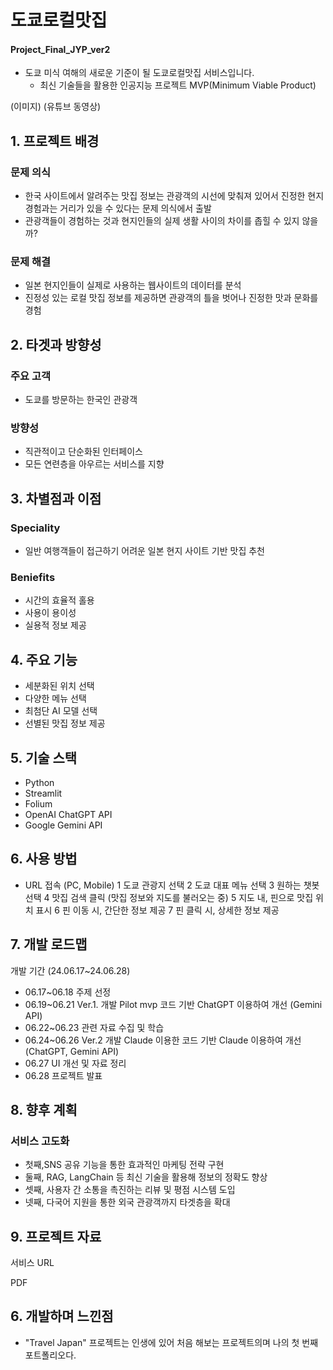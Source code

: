 # 도쿄로컬맛집
#### Project_Final_JYP_ver2
- 도쿄 미식 여해의 새로운 기준이 될 도쿄로컬맛집 서비스입니다.
  * 최신 기술들을 활용한 인공지능 프로젝트 MVP(Minimum Viable Product)

(이미지)
(유튜브 동영상)
## 1. 프로젝트 배경
### 문제 의식
- 한국 사이트에서 알려주는 맛집 정보는 관광객의 시선에 맞춰져 있어서
  진정한 현지 경험과는 거리가 있을 수 있다는 문제 의식에서 출발
- 관광객들이 경험하는 것과 현지인들의 실제 생활 사이의 차이를 좁힐 수 있지 않을까?
### 문제 해결
- 일본 현지인들이 실제로 사용하는 웹사이트의 데이터를 분석
- 진정성 있는 로컬 맛집 정보를 제공하면 관광객의 틀을 벗어나 진정한 맛과 문화를 경험

## 2. 타겟과 방향성
### 주요 고객
- 도쿄를 방문하는 한국인 관광객
### 방향성
- 직관적이고 단순화된 인터페이스
- 모든 연련층을 아우르는 서비스를 지향

## 3. 차별점과 이점
### Speciality
- 일반 여행객들이 접근하기 어려운 일본 현지 사이트 기반 맛집 추천
### Beniefits
- 시간의 효율적 홀용
- 사용이 용이성
- 실용적 정보 제공

## 4. 주요 기능
- 세분화된 위치 선택
- 다양한 메뉴 선택
- 최첨단 AI 모델 선택
- 선별된 맛집 정보 제공

## 5. 기술 스택
- Python
- Streamlit
- Folium
- OpenAI ChatGPT API
- Google Gemini API

## 6. 사용 방법
- URL 접속 (PC, Mobile)
1 도쿄 관광지 선택
2 도쿄 대표 메뉴 선택
3 원하는 챗봇 선택
4 맛집 검색 클릭 (맛집 정보와 지도를 불러오는 중)
5 지도 내,  핀으로 맛집 위치 표시
6 핀 이동 시, 간단한 정보 제공
7 핀 클릭 시, 상세한 정보 제공

## 7. 개발 로드맵

개발 기간 (24.06.17~24.06.28)
- 06.17~06.18 주제 선정
- 06.19~06.21 Ver.1. 개발
  Pilot mvp 코드 기반 ChatGPT 이용하여 개선 (Gemini API)
- 06.22~06.23 관련 자료 수집 및 학습
- 06.24~06.26 Ver.2 개발
  Claude 이용한 코드 기반 Claude 이용하여 개선 (ChatGPT, Gemini API)
- 06.27 UI 개선 및 자료 정리
- 06.28 프로젝트 발표

## 8. 향후 계획
### 서비스 고도화
 - 첫째,SNS 공유 기능을 통한 효과적인 마케팅 전략 구현
 - 둘째, RAG, LangChain 등 최신 기술을 활용해 정보의 정확도 향상
 - 셋째, 사용자 간 소통을 촉진하는 리뷰 및 평점 시스템 도입
 - 넷째, 다국어 지원을 통한 외국 관광객까지 타겟층을 확대

## 9. 프로젝트 자료
서비스 URL

PDF


## 6. 개발하며 느낀점

- "Travel Japan" 프로젝트는 인생에 있어 처음 해보는 프로젝트의며 나의 첫 번째 포트폴리오다.
